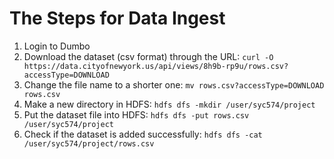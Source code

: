 # The Steps for Data Ingest

1. Login to Dumbo
2. Download the dataset (csv format) through the URL:
   `curl -O https://data.cityofnewyork.us/api/views/8h9b-rp9u/rows.csv?accessType=DOWNLOAD`
3. Change the file name to a shorter one:
   `mv rows.csv?accessType=DOWNLOAD rows.csv`
4. Make a new directory in HDFS:
   `hdfs dfs -mkdir /user/syc574/project`
5. Put the dataset file into HDFS:
   `hdfs dfs -put rows.csv /user/syc574/project`
6. Check if the dataset is added successfully:
   `hdfs dfs -cat /user/syc574/project/rows.csv`
